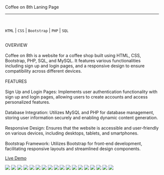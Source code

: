 Coffee on 8th Laning Page
<hr>
<br>

``HTML`` | ``CSS`` | ``Bootstrap`` | ``PHP`` | ``SQL`` 

<br>
OVERVIEW
<br>
<br>
Coffee on 8th is a website for a coffee shop built using HTML, CSS, Bootstrap, PHP, SQL, and MySQL. It features various functionalities including sign up and login pages, and a responsive design to ensure compatibility across different devices.
<br>
<br>
FEATURES
<br>
<br>
Sign Up and Login Pages: Implements user authentication functionality with sign up and login pages, allowing users to create accounts and access personalized features.
<br>
<br>
Database Integration: Utilizes MySQL and PHP for database management, storing user information securely and enabling dynamic content generation.
<br>
<br>
Responsive Design: Ensures that the website is accessible and user-friendly on various devices, including desktops, tablets, and smartphones.
<br>
<br>
Bootstrap Framework: Utilizes Bootstrap for front-end development, facilitating responsive layouts and streamlined design components.

[Live Demo](https://coffeeon8th.netlify.app/)


![](images/CHOME-1.jpg)
![](images/CHOME-2.jpg)
![](images/CHOME-3.jpg)
![](images/CMENU-1.jpg)
![](images/CMENU-2.jpg)
![](images/CMENU-4.jpg)
![](images/CMENU-5.jpg)
![](images/CMENU-6.jpg)
![](images/C-COMPANY1.jpg)
![](images/CCOMPANY-2.jpg)
![](images/CCOMPANY-3.jpg)
![](images/CCOMPANY-4.jpg)
![](images/CCAREERS-1.jpg)
![](images/CCAREERS-2.jpg)
![](images/CCAREERS-3.jpg)
![](images/CCAREERS-4.jpg)
![](images/CLOGIN.jpg)
![](images/CSIGNUP.jpg)


